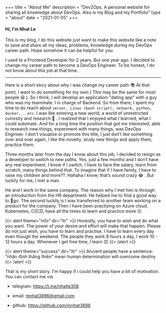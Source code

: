 +++
title = "About Me"
description = "Dev2Ops, A personal website for sharing all knowledge about DevOps. Also is my Blog and my Portfolio"
type = "about"
date = "2021-01-05"
+++

<h4> Hi, I'm Nhat Le </h4>
This is my blog, I do this website just want to make this website like a note to save and share all my ideas, problems, knowledge during my DevOps career path. Hope somehow it can be helpful for you.

I used to a Frontend Developer for 2 years. But one year ago. I decided to change my career path to become a DevOps Engineer. To be honest, I do not know about this job at that time.

------

Here is a short story about why i was change my career path :books:
At that point, I want to do something for my own ( This may be the same for most people :laughing: ). So I think, I will develop an application "dating app" with a guy who was my teammate. I in charge of Backend. So from there, I spent my time to do reach about `server, Linux (bash script), network, python, docker,.. etc`. 
I was like entering a new world, a world of unrestricted curiosity and research 🚀 . I realized that I enjoyed what I learned, what I could automate. And for a long time the position that got me interested, able to research new things, experiment with many things, was DevOps Engineer. I don’t visualize or promote this title, I just don’t like something over and over again, I like the novelty, study new things and apply them, practice them.

Three months later from the day I know about this job, I decided to resign as a developer to switch to new paths. Yes, just a few months and I don’t have any real experiment. I know if I switch, I have to face the salary, learn from scratch, many things behind that. To imagine that if I have family, I have to raise my children and more??. Hahaha I know, that’s sound crazy 😂 . But luckily for me, I met a man.

He and I work in the same company. The reason why I met him is through an introduction from the HR department. He helped me to find a good way to go. The second luckily is I was transferred to another team working on a product for the company. Then I have been practising on Azure cloud, Kubernetes, CI|CD, have all the times to learn and practice more  :kissing:

{{< alert theme="info" dir="ltr" >}}
Honestly, you have to wish and do what you want. The power of your desire and effort will make that happen.
Please do not just wish, you have to learn and practise. I have to learn every day even though the weekend. The people they work 8 hours a day, I work 10 - 12 hours a day. Whenever I get free time, I learn :blush:
{{< /alert >}}

{{< alert theme="success" dir="ltr" >}}
Ancient people have a sentence: “nhân định thắng thiên” mean human determination will overcome destiny
{{< /alert >}}

That is my short story. I'm happy if i could help you have a bit of motivation.
You can contact me via

* telegram: https://t.me/nhatle308

* email: mnhat3896@gmail.com

* github: https://github.com/mnhat3896

